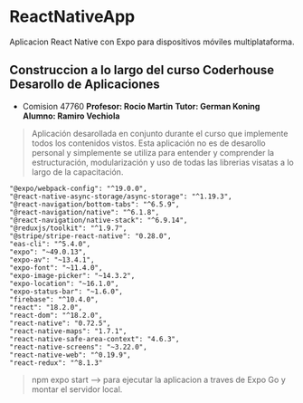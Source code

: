 # ReactNativeApp
Aplicacion React Native con Expo para dispositivos móviles multiplataforma.

## Construccion a lo largo del curso Coderhouse Desarollo de Aplicaciones

- Comision 47760
 **Profesor: Rocio Martin**
 **Tutor: German Koning**
 **Alumno: Ramiro Vechiola**

> Aplicación desarollada en conjunto durante el curso que implemente todos los contenidos vistos. Esta aplicación no es de desarollo personal y simplemente se utiliza para entender y comprender la estructuración, modularización y uso de todas las librerias visatas a lo largo de la capacitación.

    "@expo/webpack-config": "^19.0.0",
    "@react-native-async-storage/async-storage": "^1.19.3",
    "@react-navigation/bottom-tabs": "^6.5.9",
    "@react-navigation/native": "^6.1.8",
    "@react-navigation/native-stack": "^6.9.14",
    "@reduxjs/toolkit": "^1.9.7",
    "@stripe/stripe-react-native": "0.28.0",
    "eas-cli": "^5.4.0",
    "expo": "~49.0.13",
    "expo-av": "~13.4.1",
    "expo-font": "~11.4.0",
    "expo-image-picker": "~14.3.2",
    "expo-location": "~16.1.0",
    "expo-status-bar": "~1.6.0",
    "firebase": "^10.4.0",
    "react": "18.2.0",
    "react-dom": "^18.2.0",
    "react-native": "0.72.5",
    "react-native-maps": "1.7.1",
    "react-native-safe-area-context": "4.6.3",
    "react-native-screens": "~3.22.0",
    "react-native-web": "^0.19.9",
    "react-redux": "^8.1.3"

> npm expo start --> para ejecutar la aplicacion a traves de Expo Go y montar el servidor local.